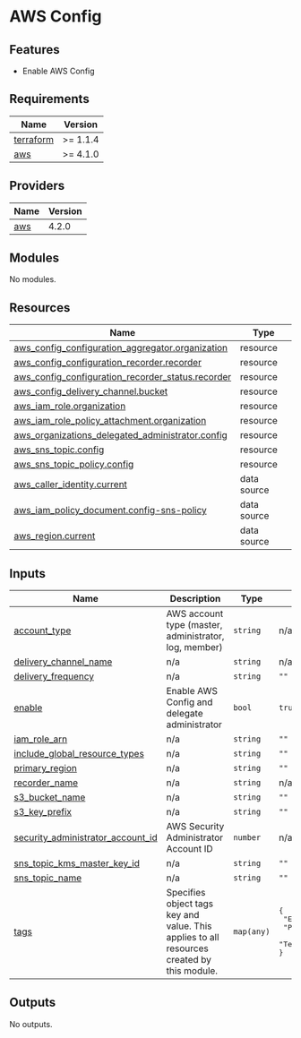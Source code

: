 # AWS Config

## Features

- Enable AWS Config

<!-- BEGINNING OF PRE-COMMIT-TERRAFORM DOCS HOOK -->
## Requirements

| Name | Version |
|------|---------|
| <a name="requirement_terraform"></a> [terraform](#requirement\_terraform) | >= 1.1.4 |
| <a name="requirement_aws"></a> [aws](#requirement\_aws) | >= 4.1.0 |

## Providers

| Name | Version |
|------|---------|
| <a name="provider_aws"></a> [aws](#provider\_aws) | 4.2.0 |

## Modules

No modules.

## Resources

| Name | Type |
|------|------|
| [aws_config_configuration_aggregator.organization](https://registry.terraform.io/providers/hashicorp/aws/latest/docs/resources/config_configuration_aggregator) | resource |
| [aws_config_configuration_recorder.recorder](https://registry.terraform.io/providers/hashicorp/aws/latest/docs/resources/config_configuration_recorder) | resource |
| [aws_config_configuration_recorder_status.recorder](https://registry.terraform.io/providers/hashicorp/aws/latest/docs/resources/config_configuration_recorder_status) | resource |
| [aws_config_delivery_channel.bucket](https://registry.terraform.io/providers/hashicorp/aws/latest/docs/resources/config_delivery_channel) | resource |
| [aws_iam_role.organization](https://registry.terraform.io/providers/hashicorp/aws/latest/docs/resources/iam_role) | resource |
| [aws_iam_role_policy_attachment.organization](https://registry.terraform.io/providers/hashicorp/aws/latest/docs/resources/iam_role_policy_attachment) | resource |
| [aws_organizations_delegated_administrator.config](https://registry.terraform.io/providers/hashicorp/aws/latest/docs/resources/organizations_delegated_administrator) | resource |
| [aws_sns_topic.config](https://registry.terraform.io/providers/hashicorp/aws/latest/docs/resources/sns_topic) | resource |
| [aws_sns_topic_policy.config](https://registry.terraform.io/providers/hashicorp/aws/latest/docs/resources/sns_topic_policy) | resource |
| [aws_caller_identity.current](https://registry.terraform.io/providers/hashicorp/aws/latest/docs/data-sources/caller_identity) | data source |
| [aws_iam_policy_document.config-sns-policy](https://registry.terraform.io/providers/hashicorp/aws/latest/docs/data-sources/iam_policy_document) | data source |
| [aws_region.current](https://registry.terraform.io/providers/hashicorp/aws/latest/docs/data-sources/region) | data source |

## Inputs

| Name | Description | Type | Default | Required |
|------|-------------|------|---------|:--------:|
| <a name="input_account_type"></a> [account\_type](#input\_account\_type) | AWS account type (master, administrator, log, member) | `string` | n/a | yes |
| <a name="input_delivery_channel_name"></a> [delivery\_channel\_name](#input\_delivery\_channel\_name) | n/a | `string` | n/a | yes |
| <a name="input_delivery_frequency"></a> [delivery\_frequency](#input\_delivery\_frequency) | n/a | `string` | `""` | no |
| <a name="input_enable"></a> [enable](#input\_enable) | Enable AWS Config and delegate administrator | `bool` | `true` | no |
| <a name="input_iam_role_arn"></a> [iam\_role\_arn](#input\_iam\_role\_arn) | n/a | `string` | `""` | no |
| <a name="input_include_global_resource_types"></a> [include\_global\_resource\_types](#input\_include\_global\_resource\_types) | n/a | `string` | `""` | no |
| <a name="input_primary_region"></a> [primary\_region](#input\_primary\_region) | n/a | `string` | `""` | no |
| <a name="input_recorder_name"></a> [recorder\_name](#input\_recorder\_name) | n/a | `string` | n/a | yes |
| <a name="input_s3_bucket_name"></a> [s3\_bucket\_name](#input\_s3\_bucket\_name) | n/a | `string` | `""` | no |
| <a name="input_s3_key_prefix"></a> [s3\_key\_prefix](#input\_s3\_key\_prefix) | n/a | `string` | `""` | no |
| <a name="input_security_administrator_account_id"></a> [security\_administrator\_account\_id](#input\_security\_administrator\_account\_id) | AWS Security Administrator Account ID | `number` | n/a | yes |
| <a name="input_sns_topic_kms_master_key_id"></a> [sns\_topic\_kms\_master\_key\_id](#input\_sns\_topic\_kms\_master\_key\_id) | n/a | `string` | `""` | no |
| <a name="input_sns_topic_name"></a> [sns\_topic\_name](#input\_sns\_topic\_name) | n/a | `string` | `""` | no |
| <a name="input_tags"></a> [tags](#input\_tags) | Specifies object tags key and value. This applies to all resources created by this module. | `map(any)` | <pre>{<br>  "Environment": "infra",<br>  "Product": "security",<br>  "Terraform": true<br>}</pre> | no |

## Outputs

No outputs.
<!-- END OF PRE-COMMIT-TERRAFORM DOCS HOOK -->
